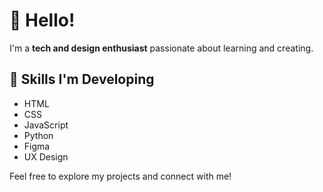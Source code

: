 # 👋 Hello!

I'm a **tech and design enthusiast** passionate about learning and creating. 

## 🚀 Skills I'm Developing
- HTML
- CSS
- JavaScript
- Python
- Figma
- UX Design

Feel free to explore my projects and connect with me!
